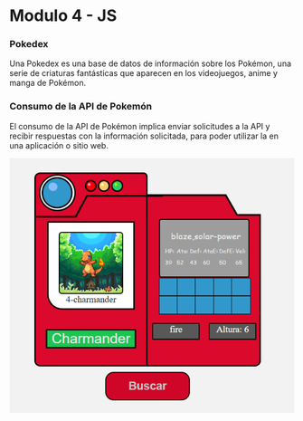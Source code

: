 # Modulo 4 - JS

### **Pokedex**
Una Pokedex es una base de datos de información sobre los Pokémon, una serie de criaturas fantásticas que aparecen en los videojuegos, anime y manga de Pokémon.
### **Consumo de la API de Pokemón**
El consumo de la API de Pokémon implica enviar solicitudes a la API y recibir respuestas con la información solicitada, para poder utilizar la en una aplicación o sitio web.

![funcionamiento_pokedex](./img/funcionamiento_pokedex.png)

